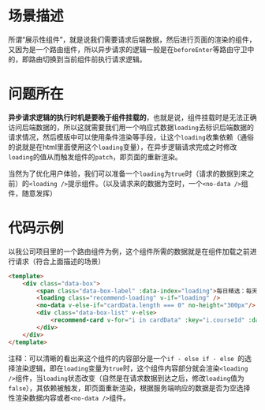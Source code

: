 # 场景描述

所谓“展示性组件”，就是说我们需要请求后端数据，然后进行页面的渲染的组件，又因为是一个路由组件，所以异步请求的逻辑一般是在`beforeEnter`等路由守卫中的，即路由切换到当前组件前执行请求逻辑。



# 问题所在

**异步请求逻辑的执行时机是要晚于组件挂载的**，也就是说，组件挂载时是无法正确访问后端数据的，所以这就需要我们用一个响应式数据`loading`去标识后端数据的请求情况，然后模版中可以使用条件渲染等手段，让这个`loading`收集依赖（通俗的说就是在html里面使用这个`loading`变量），在异步逻辑请求完成之时修改`loading`的值从而触发组件的`patch`，即页面的重新渲染。

当然为了优化用户体验，我们可以准备一个`loading`为`true`时（请求的数据到来之前）的`<loading />`提示组件。（以及请求来的数据为空时，一个`<no-data />`组件，随意发挥）



# 代码示例

以我公司项目里的一个路由组件为例，这个组件所需的数据就是在组件加载之前进行请求（符合上面描述的场景）

~~~html
<template>
    <div class="data-box">
        <span class="data-box-label" :data-index="loading">每日精选：每天更新，基于你的职业画像，精选多类别课程，拓展知识边界。</span>
        <loading class="recommend-loading" v-if="loading" />
        <no-data v-else-if="cardData.length === 0" no-height="300px"/>
        <div class="data-box-list" v-else>
            <recommend-card v-for="i in cardData" :key="i.courseId" :data="i" />
        </div>
    </div>
</template>
~~~

注释：可以清晰的看出来这个组件的内容部分是一个`if - else if - else `的选择渲染逻辑，即在`loading`变量为`true`时，这个组件内容部分就会渲染`<loading />`组件，当`loading`状态改变（自然是在请求数据到达之后，修改`loading`值为`false`），其依赖被触发，即页面重新渲染，根据服务端响应的数据是否为空选择性渲染数据内容或者`<no-data />`组件。
